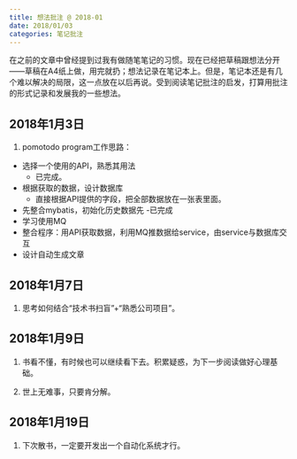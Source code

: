 ```yaml
---
title: 想法批注 @ 2018-01
date: 2018/01/03
categories: 笔记批注
---
```


在之前的文章中曾经提到过我有做随笔笔记的习惯。现在已经把草稿跟想法分开——草稿在A4纸上做，用完就扔；想法记录在笔记本上。但是，笔记本还是有几个难以解决的局限，这一点放在以后再说。受到阅读笔记批注的启发，打算用批注的形式记录和发展我的一些想法。

<!-- more -->

## 2018年1月3日
1. pomotodo program工作思路：
  - 选择一个使用的API，熟悉其用法
    - 已完成。
  - 根据获取的数据，设计数据库
    - 直接根据API提供的字段，把全部数据放在一张表里面。
  - 先整合mybatis，初始化历史数据先
    -已完成
  - 学习使用MQ
  - 整合程序：用API获取数据，利用MQ推数据给service，由service与数据库交互
  - 设计自动生成文章

## 2018年1月7日
1. 思考如何结合“技术书扫盲”+“熟悉公司项目”。

## 2018年1月9日
1. 书看不懂，有时候也可以继续看下去。积累疑惑，为下一步阅读做好心理基础。

2. 世上无难事，只要肯分解。

## 2018年1月19日
1. 下次散书，一定要开发出一个自动化系统才行。
